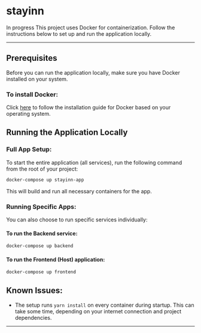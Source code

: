 # stayinn

In progress
This project uses Docker for containerization. Follow the instructions below to set up and run the application locally.


---

## Prerequisites

Before you can run the application locally, make sure you have Docker installed on your system.

### To install Docker:

Click [here](https://docs.docker.com/get-docker/) to follow the installation guide for Docker based on your operating system.

## Running the Application Locally

### Full App Setup:

To start the entire application (all services), run the following command from the root of your project:

```bash
docker-compose up stayinn-app
```

This will build and run all necessary containers for the app.

### Running Specific Apps:

You can also choose to run specific services individually:

#### To run the Backend service:

```bash
docker-compose up backend
```

#### To run the Frontend (Host) application:

```bash
docker-compose up frontend
```

## Known Issues:

* The setup runs `yarn install` on every container during startup. This can take some time, depending on your internet connection and project dependencies.

---
